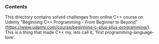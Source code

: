 ### Contents

This directory contains solved challenges from online C++ course on Udemy "Beginning C++ Programming - From Beginner to Beyond" (https://www.udemy.com/course/beginning-c-plus-plus-programming/). This is a thing that made C++ my, lets call it, 'first programming-language-love'.